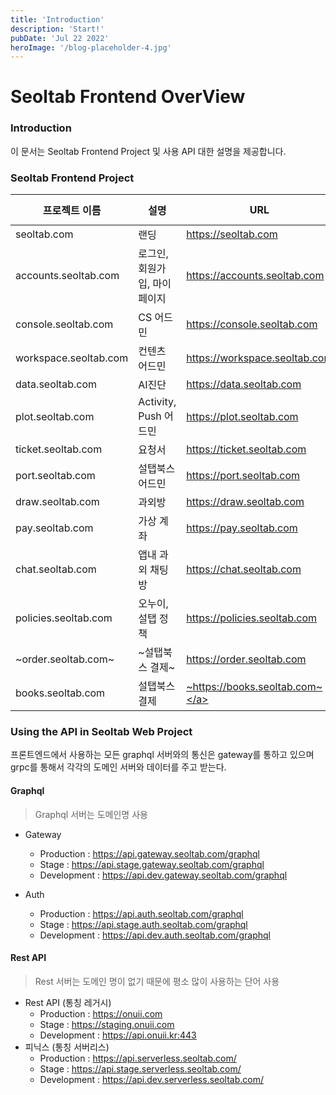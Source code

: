 ```yaml
---
title: 'Introduction'
description: 'Start!'
pubDate: 'Jul 22 2022'
heroImage: '/blog-placeholder-4.jpg'
---
```


# Seoltab Frontend OverView

<!-- This document provides an introduction into your API. -->

### Introduction

이 문서는 Seoltab Frontend Project 및 사용 API 대한 설명을 제공합니다.

### Seoltab Frontend Project

| 프로젝트 이름               | 설명                 | URL                                                                                       |                                           Git                                           | Use App(WebView) |
|-----------------------|--------------------|-------------------------------------------------------------------------------------------|:---------------------------------------------------------------------------------------:|:----------------:|
| seoltab.com           | 랜딩                 | <a href="https://seoltab.com" target="_blank">https://seoltab.com</a>                     |      <a href="https://github.com/GoodOnuii/seoltab.com" target="_blank">Github</a>      |      false       |
| accounts.seoltab.com  | 로그인, 회원가입, 마이페이지   | <a href="https://accounts.seoltab.com" target="_blank">https://accounts.seoltab.com</a>   | <a href="https://github.com/GoodOnuii/accounts.seoltab.com" target="_blank">Github</a>  |       true       |
| console.seoltab.com   | CS 어드민             | <a href="https://console.seoltab.com" target="_blank">https://console.seoltab.com</a>     |  <a href="https://github.com/GoodOnuii/console.seoltab.com" target="_blank">Github</a>  |      false       |
| workspace.seoltab.com | 컨텐츠 어드민            | <a href="https://workspace.seoltab.com" target="_blank">https://workspace.seoltab.com</a> | <a href="https://github.com/GoodOnuii/workspace.seoltab.com" target="_blank">Github</a> |      false       |
| data.seoltab.com      | AI진단               | <a href="https://data.seoltab.com" target="_blank">https://data.seoltab.com</a>           |   <a href="https://github.com/GoodOnuii/data.seoltab.com" target="_blank">Github</a>    |       true       |
| plot.seoltab.com      | Activity, Push 어드민 | <a href="https://plot.seoltab.com" target="_blank">https://plot.seoltab.com</a>           |   <a href="https://github.com/GoodOnuii/plot.seoltab.com" target="_blank">Github</a>    |      false       |
| ticket.seoltab.com    | 요청서                | <a href="https://ticket.seoltab.com" target="_blank">https://ticket.seoltab.com</a>       |  <a href="https://github.com/GoodOnuii/ticket.seoltab.com" target="_blank">Github</a>   |        ?         |
| port.seoltab.com      | 설탭북스 어드민           | <a href="https://port.seoltab.com" target="_blank">https://port.seoltab.com</a>           |   <a href="https://github.com/GoodOnuii/port.seoltab.com" target="_blank">Github</a>    |      false       |
| draw.seoltab.com      | 과외방                | <a href="https://draw.seoltab.com" target="_blank">https://draw.seoltab.com</a>           |   <a href="https://github.com/GoodOnuii/draw.seoltab.com" target="_blank">Github</a>    |       true       |
| pay.seoltab.com       | 가상 계좌              | <a href="https://pay.seoltab.com" target="_blank">https://pay.seoltab.com</a>             |    <a href="https://github.com/GoodOnuii/pay.seoltab.com" target="_blank">Github</a>    |      false       |
| chat.seoltab.com      | 앱내 과외 채팅방          | <a href="https://chat.seoltab.com" target="_blank">https://chat.seoltab.com</a>           |   <a href="https://github.com/GoodOnuii/chat.seoltab.com" target="_blank">Github</a>    |       true       |
| policies.seoltab.com  | 오누이, 설탭 정책         | <a href="https://policies.seoltab.com" target="_blank">https://policies.seoltab.com</a>   | <a href="https://github.com/GoodOnuii/policies.seoltab.com" target="_blank">Github</a>  |        ?         |
| ~order.seoltab.com~   | ~설탭북스 결제~          | <a href="https://order.seoltab.com" target="_blank">https://order.seoltab.com</a>         |   <a href="https://github.com/GoodOnuii/order.seoltab.com" target="_blank">Github</a>   |      false       |
| books.seoltab.com     | 설탭북스 결제            | <a href="https://books.seoltab.com" target="_blank">~https://books.seoltab.com~</a>       |   <a href="https://github.com/GoodOnuii/books.seoltab.com" target="_blank">Github</a>   |      false       |

### Using the API in Seoltab Web Project

프론트엔드에서 사용하는 모든 graphql 서버와의 통신은 gateway를 통하고 있으며 grpc를 통해서 각각의 도메인 서버와 데이터를 주고 받는다.

#### Graphql 
> Graphql 서버는 도메인명 사용

- Gateway
  - Production : <a href="https://api.gateway.seoltab.com/graphql" target="_blank">https://api.gateway.seoltab.com/graphql</a>
  - Stage : <a href="https://api.stage.gateway.seoltab.com/graphql" target="_blank">https://api.stage.gateway.seoltab.com/graphql</a>
  - Development : <a href="https://api.dev.gateway.seoltab.com/graphql" target="_blank">https://api.dev.gateway.seoltab.com/graphql</a>

- Auth
  - Production : <a href="https://api.auth.seoltab.com/graphql" target="_blank">https://api.auth.seoltab.com/graphql</a>
  - Stage : <a href="https://api.stage.auth.seoltab.com/graphql" target="_blank">https://api.stage.auth.seoltab.com/graphql</a>
  - Development : <a href="https://api.dev.auth.seoltab.com/graphql" target="_blank">https://api.dev.auth.seoltab.com/graphql</a>

#### Rest API
> Rest 서버는 도메인 명이 없기 때문에 평소 많이 사용하는 단어 사용

- Rest API (통칭 레거시)
    - Production : https://onuii.com
    - Stage : https://staging.onuii.com
    - Development : https://api.onuii.kr:443
- 피닉스 (통칭 서버리스)
    - Production : https://api.serverless.seoltab.com/
    - Stage : https://api.stage.serverless.seoltab.com/
    - Development : https://api.dev.serverless.seoltab.com/

